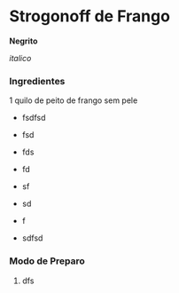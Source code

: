 # Strogonoff de Frango

**Negrito**

_italico_

### Ingredientes

1 quilo de peito de frango sem pele

- fsdfsd

- fsd

- fds

- fd

- sf

- sd

- f

- sdfsd

### Modo de Preparo

1. dfs

    


